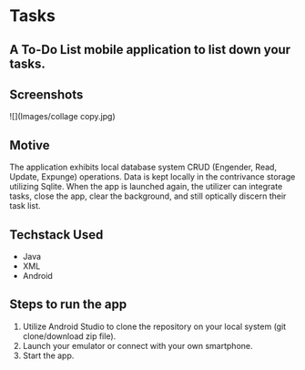 # Tasks

A To-Do List mobile application to list down your tasks.
---

## Screenshots
![](Images/collage copy.jpg)

## Motive
The application exhibits local database system CRUD (Engender, Read, Update, Expunge) operations. Data is kept locally in the contrivance storage utilizing Sqlite. When the app is launched again, the utilizer can integrate tasks, close the app, clear the background, and still optically discern their task list.

## Techstack Used
- Java
- XML
- Android

## Steps to run the app
1. Utilize Android Studio to clone the repository on your local system (git clone/download zip file).
2. Launch your emulator or connect with your own smartphone.
3. Start the app.
